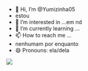 - 👋 Hi, I’m @Yumizinha05
- estou
- 👀 I’m interested in ...em nd 
- 🌱 I’m currently learning ...
- 📫 How to reach me ...
- nenhumam por enquanto
- 😄 Pronouns: ela/dela

 ![](https://media.tenor.com/VXrSWYKdDYsAAAAi/zzz.gif)
